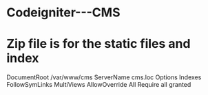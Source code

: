 # Codeigniter---CMS
# Zip file is for the static files and index

<div>
	<VirtualHost *:80>
		DocumentRoot /var/www/cms
		ServerName cms.loc
		<Directory /var/www/cms>
			Options Indexes FollowSymLinks MultiViews
			AllowOverride All
			Require all granted
		</Directory>
	</VirtualHost>
<div>